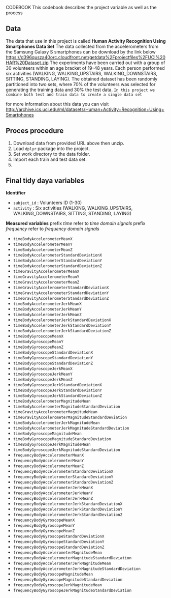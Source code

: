 CODEBOOK
This codebook describes the project variable as well as the process
## Data
The data that use in this project is called **Human Activity Recognition Using Smartphones Data Set**
The data collected from the accelerometers from the Samsung Galaxy S smartphones can be download by the link below
https://d396qusza40orc.cloudfront.net/getdata%2Fprojectfiles%2FUCI%20HAR%20Dataset.zip
The experiments have been carried out with a group of 30 volunteers within an age bracket of 19-48 years. Each person performed six activities (WALKING, WALKING_UPSTAIRS, WALKING_DOWNSTAIRS, SITTING, STANDING, LAYING). The obtained dataset has been randomly partitioned into two sets, where 70% of the volunteers was selected for generating the training data and 30% the test data. 
`In this project we combine both test and train data to create a single data set`

for more information about this data you can visit
http://archive.ics.uci.edu/ml/datasets/Human+Activity+Recognition+Using+Smartphones

## Proces procedure
1. Download data from provided URL above then unzip.
1. Load `dplyr` package into the project.
1. Set work directory to the data folder.
1. Import each train and test data set.
1. 

## Final tidy daya variables 

**Identifier** 

 * `subject_id` : Volunteers ID (1-30)
 * `activity` : Six activities (WALKING, WALKING_UPSTAIRS, WALKING_DOWNSTAIRS, SITTING, STANDING, LAYING)
 
**Measured variables**
prefix *time* refer to *time domain signals*
prefix *frequency* refer to *frequency domain signals*

 * `timeBodyAccelerometerMeanX`
 * `timeBodyAccelerometerMeanY`
 * `timeBodyAccelerometerMeanZ`
 * `timeBodyAccelerometerStandardDeviationX`
 * `timeBodyAccelerometerStandardDeviationY`
 * `timeBodyAccelerometerStandardDeviationZ`
 * `timeGravityAccelerometerMeanX`
 * `timeGravityAccelerometerMeanY`
 * `timeGravityAccelerometerMeanZ`
 * `timeGravityAccelerometerStandardDeviationX`
 * `timeGravityAccelerometerStandardDeviationY`
 * `timeGravityAccelerometerStandardDeviationZ`
 * `timeBodyAccelerometerJerkMeanX`
 * `timeBodyAccelerometerJerkMeanY`
 * `timeBodyAccelerometerJerkMeanZ`
 * `timeBodyAccelerometerJerkStandardDeviationX`
 * `timeBodyAccelerometerJerkStandardDeviationY`
 * `timeBodyAccelerometerJerkStandardDeviationZ`
 * `timeBodyGyroscopeMeanX`
 * `timeBodyGyroscopeMeanY`
 * `timeBodyGyroscopeMeanZ`
 * `timeBodyGyroscopeStandardDeviationX`
 * `timeBodyGyroscopeStandardDeviationY`
 * `timeBodyGyroscopeStandardDeviationZ`
 * `timeBodyGyroscopeJerkMeanX`
 * `timeBodyGyroscopeJerkMeanY`
 * `timeBodyGyroscopeJerkMeanZ`
 * `timeBodyGyroscopeJerkStandardDeviationX`
 * `timeBodyGyroscopeJerkStandardDeviationY`
 * `timeBodyGyroscopeJerkStandardDeviationZ`
 * `timeBodyAccelerometerMagnitudeMean`
 * `timeBodyAccelerometerMagnitudeStandardDeviation`
 * `timeGravityAccelerometerMagnitudeMean`
 * `timeGravityAccelerometerMagnitudeStandardDeviation`
 * `timeBodyAccelerometerJerkMagnitudeMean`
 * `timeBodyAccelerometerJerkMagnitudeStandardDeviation`
 * `timeBodyGyroscopeMagnitudeMean`
 * `timeBodyGyroscopeMagnitudeStandardDeviation`
 * `timeBodyGyroscopeJerkMagnitudeMean`
 * `timeBodyGyroscopeJerkMagnitudeStandardDeviation`
 * `frequencyBodyAccelerometerMeanX`
 * `frequencyBodyAccelerometerMeanY`
 * `frequencyBodyAccelerometerMeanZ`
 * `frequencyBodyAccelerometerStandardDeviationX`
 * `frequencyBodyAccelerometerStandardDeviationY`
 * `frequencyBodyAccelerometerStandardDeviationZ`
 * `frequencyBodyAccelerometerJerkMeanX`
 * `frequencyBodyAccelerometerJerkMeanY`
 * `frequencyBodyAccelerometerJerkMeanZ`
 * `frequencyBodyAccelerometerJerkStandardDeviationX`
 * `frequencyBodyAccelerometerJerkStandardDeviationY`
 * `frequencyBodyAccelerometerJerkStandardDeviationZ`
 * `frequencyBodyGyroscopeMeanX`
 * `frequencyBodyGyroscopeMeanY`
 * `frequencyBodyGyroscopeMeanZ`
 * `frequencyBodyGyroscopeStandardDeviationX`
 * `frequencyBodyGyroscopeStandardDeviationY`
 * `frequencyBodyGyroscopeStandardDeviationZ`
 * `frequencyBodyAccelerometerMagnitudeMean`
 * `frequencyBodyAccelerometerMagnitudeStandardDeviation`
 * `frequencyBodyAccelerometerJerkMagnitudeMean`
 * `frequencyBodyAccelerometerJerkMagnitudeStandardDeviation`
 * `frequencyBodyGyroscopeMagnitudeMean`
 * `frequencyBodyGyroscopeMagnitudeStandardDeviation`
 * `frequencyBodyGyroscopeJerkMagnitudeMean`
 * `frequencyBodyGyroscopeJerkMagnitudeStandardDeviation`
